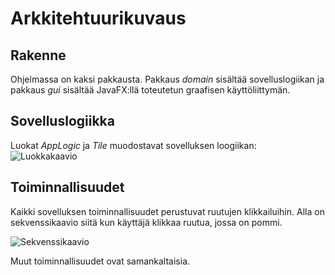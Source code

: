 # Arkkitehtuurikuvaus
## Rakenne
Ohjelmassa on kaksi pakkausta. Pakkaus *domain* sisältää sovelluslogiikan ja pakkaus *gui* sisältää JavaFX:llä toteutetun graafisen käyttöliittymän.

## Sovelluslogiikka
Luokat *AppLogic* ja *Tile* muodostavat sovelluksen loogiikan:
![Luokkakaavio](https://user-images.githubusercontent.com/48727015/56224551-74987000-6078-11e9-9390-5d702256bec9.PNG)

## Toiminnallisuudet
Kaikki sovelluksen toiminnallisuudet perustuvat ruutujen klikkailuihin. Alla on sekvenssikaavio siitä kun käyttäjä klikkaa ruutua, jossa on pommi.

![Sekvenssikaavio](https://user-images.githubusercontent.com/48727015/56227458-343bf080-607e-11e9-8792-6ea40fa6d6d0.png)

Muut toiminnallisuudet ovat samankaltaisia.
